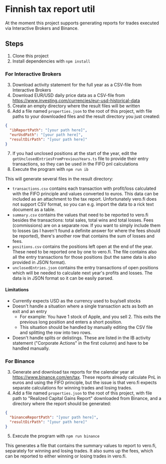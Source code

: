 # Finnish tax report util

At the moment this project supports generating reports for trades executed via
Interactive Brokers and Binance.

## Steps

1. Clone this project
2. Install dependencies with `npm install`

### For Interactive Brokers

3. Download activity statement for the full year as a CSV-file from Interactive
   Brokers
4. Download EUR/USD daily price data as a CSV-file from
   https://www.investing.com/currencies/eur-usd-historical-data
5. Create an empty directory where the result files will be written
6. Add a file named `properties.json` to the root of this project, with file
   paths to your downloaded files and the result directory you just created:

```json
{
  "ibReportPath": "[your path here]",
  "eurUsdPath": "[your path here]",
  "resultDirPath": "[your path here]"
}
```

7. If you had unclosed positions at the start of the year, edit the
   `getUnclosedEntriesFromPreviousYears.ts` file to provide their entry
   transactions, so they can be used in the FIFO pnl calculations
8. Execute the program with `npm run ib`

This will generate several files in the result directory:

- `transactions.csv` contains each transaction with profit/loss calculated with
  the FIFO principle and values converted to euros. This data can be included as
  an attachment to the tax report. Unfortunately vero.fi does not support CSV
  format, so you can e.g. import the data to a rick text document as a table.
- `summary.csv` contains the values that need to be reported to vero.fi besides
  the transactions: total sales, total wins and total losses. Fees (commissions)
  are on a separate row. If you want to simply include them to losses (as I
  haven't found a definite answer for where the fees should be reported),
  there's another row that contains the sum of losses and fees.
- `positions.csv` contains the positions left open at the end of the year. These
  need to be reported one by one to vero.fi. The file contains also all the
  entry transactions for those positions (but the same data is also provided in
  JSON format).
- `unclosedEntries.json` contains the entry transactions of open positions which
  will be needed to calculate next year's profits and losses. The data is in
  JSON format so it can be easily parsed.

#### Limitations

- Currently expects USD as the currency used to buy/sell stocks
- Doesn't handle a situation where a single transaction acts as both an exit and
  an entry
  - For example: You have 1 stock of Apple, and you sell 2. This exits the
    previous long position and enters a short position.
  - This situation should be handled by manually editing the CSV file and
    splitting the row into two rows.
- Doesn't handle splits or delistings. These are listed in the IB activity
  statement ("Corporate Actions" in the first column) and have to be handled
  manually.

### For Binance

3. Generate and download tax reports for the calendar year at
   https://www.binance.com/en/tax. These reports already calculate PnL in euros
   and using the FIFO principle, but the issue is that vero.fi expects separate
   calculations for winning trades and losing trades.
4. Add a file named `properties.json` to the root of this project, with file
   path to "Realized Capital Gains Report" downloaded from Binance, and a
   directory where the report should be generated:

```json
{
  "binanceReportPath": "[your path here]",
  "resultDirPath": "[your path here]"
}
```

5. Execute the program with `npm run binance`

This generates a file that contains the summary values to report to vero.fi,
separately for winning and losing trades. It also sums up the fees, which can be
reported to either winning or losing trades in vero.fi.
